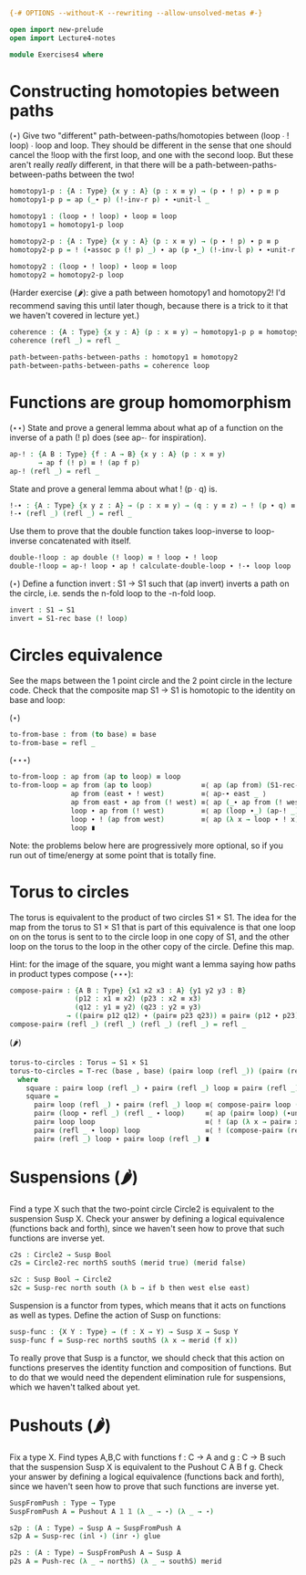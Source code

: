 ```agda
{-# OPTIONS --without-K --rewriting --allow-unsolved-metas #-}

open import new-prelude
open import Lecture4-notes

module Exercises4 where
```

# Constructing homotopies between paths

(⋆) Give two "different" path-between-paths/homotopies between (loop ∙ !
loop) ∙ loop and loop.  They should be different in the sense that one
should cancel the !loop with the first loop, and one with the second
loop.  But these aren't really *really* different, in that there will be
a path-between-paths-between-paths between the two!

```agda
homotopy1-p : {A : Type} {x y : A} (p : x ≡ y) → (p ∙ ! p) ∙ p ≡ p
homotopy1-p p = ap (_∙ p) (!-inv-r p) ∙ ∙unit-l _

homotopy1 : (loop ∙ ! loop) ∙ loop ≡ loop
homotopy1 = homotopy1-p loop

homotopy2-p : {A : Type} {x y : A} (p : x ≡ y) → (p ∙ ! p) ∙ p ≡ p
homotopy2-p p = ! (∙assoc p (! p) _) ∙ ap (p ∙_) (!-inv-l p) ∙ ∙unit-r _

homotopy2 : (loop ∙ ! loop) ∙ loop ≡ loop
homotopy2 = homotopy2-p loop
```

(Harder exercise (🌶️): give a path between homotopy1 and
homotopy2! I'd recommend saving this until later though, because there
is a trick to it that we haven't covered in lecture yet.)

```agda
coherence : {A : Type} {x y : A} (p : x ≡ y) → homotopy1-p p ≡ homotopy2-p p
coherence (refl _) = refl _

path-between-paths-between-paths : homotopy1 ≡ homotopy2
path-between-paths-between-paths = coherence loop
```

# Functions are group homomorphism

(⋆⋆) State and prove a general lemma about what ap of a function on the
inverse of a path (! p) does (see ap-∙ for inspiration).

```agda
ap-! : {A B : Type} {f : A → B} {x y : A} (p : x ≡ y)
       → ap f (! p) ≡ ! (ap f p)
ap-! (refl _) = refl _
```

State and prove a general lemma about what ! (p ∙ q) is.

```agda
!-∙ : {A : Type} {x y z : A} → (p : x ≡ y) → (q : y ≡ z) → ! (p ∙ q) ≡ ! q ∙ ! p
!-∙ (refl _) (refl _) = refl _
```

Use them to prove that the double function takes loop-inverse to
loop-inverse concatenated with itself.

```agda
double-!loop : ap double (! loop) ≡ ! loop ∙ ! loop
double-!loop = ap-! loop ∙ ap ! calculate-double-loop ∙ !-∙ loop loop
```

(⋆) Define a function invert : S1 → S1 such that (ap invert) inverts a path
on the circle, i.e. sends the n-fold loop to the -n-fold loop.

```agda
invert : S1 → S1
invert = S1-rec base (! loop)
```

# Circles equivalence

See the maps between the 1 point circle and the 2 point circle in the
lecture code.  Check that the composite map S1 → S1
is homotopic to the identity on base and loop:

(⋆)

```agda
to-from-base : from (to base) ≡ base
to-from-base = refl _
```

(⋆⋆⋆)

```agda
to-from-loop : ap from (ap to loop) ≡ loop
to-from-loop = ap from (ap to loop)            ≡⟨ ap (ap from) (S1-rec-loop _ _) ⟩
               ap from (east ∙ ! west)         ≡⟨ ap-∙ east _ ⟩
               ap from east ∙ ap from (! west) ≡⟨ ap (_∙ ap from (! west)) (Circle2-rec-east _ _ _ _) ⟩
               loop ∙ ap from (! west)         ≡⟨ ap (loop ∙_) (ap-! _) ⟩
               loop ∙ ! (ap from west)         ≡⟨ ap (λ x → loop ∙ ! x) (Circle2-rec-west _ _ _ _) ⟩
               loop ∎
```

Note: the problems below here are progressively more optional, so if you
run out of time/energy at some point that is totally fine.

# Torus to circles

The torus is equivalent to the product of two circles S1 × S1.  The idea
for the map from the torus to S1 × S1 that is part of this equivalence
is that one loop on on the torus is sent to to the circle loop in one
copy of S1, and the other loop on the torus to the loop in the other
copy of the circle.  Define this map.

Hint: for the image of the square, you might want a lemma saying how
paths in product types compose (⋆⋆⋆):

```agda
compose-pair≡ : {A B : Type} {x1 x2 x3 : A} {y1 y2 y3 : B}
                (p12 : x1 ≡ x2) (p23 : x2 ≡ x3)
                (q12 : y1 ≡ y2) (q23 : y2 ≡ y3)
              → ((pair≡ p12 q12) ∙ (pair≡ p23 q23)) ≡ pair≡ (p12 ∙ p23) (q12 ∙ q23) [ (x1 , y1) ≡ (x3 , y3) [ A × B ] ]
compose-pair≡ (refl _) (refl _) (refl _) (refl _) = refl _
```

(🌶️)
```agda
torus-to-circles : Torus → S1 × S1
torus-to-circles = T-rec (base , base) (pair≡ loop (refl _)) (pair≡ (refl _) loop) square
  where
    square : pair≡ loop (refl _) ∙ pair≡ (refl _) loop ≡ pair≡ (refl _) loop ∙ pair≡ loop (refl _)
    square =
      pair≡ loop (refl _) ∙ pair≡ (refl _) loop ≡⟨ compose-pair≡ loop (refl _) (refl _) loop ⟩
      pair≡ (loop ∙ refl _) (refl _ ∙ loop)     ≡⟨ ap (pair≡ loop) (∙unit-l _) ⟩
      pair≡ loop loop                           ≡⟨ ! (ap (λ x → pair≡ x loop) (∙unit-l _)) ⟩
      pair≡ (refl _ ∙ loop) loop                ≡⟨ ! (compose-pair≡ (refl _) loop loop (refl _)) ⟩
      pair≡ (refl _) loop ∙ pair≡ loop (refl _) ∎
```

# Suspensions (🌶️)

Find a type X such that the two-point circle Circle2 is equivalent to
the suspension Susp X.  Check your answer by defining a logical
equivalence (functions back and forth), since we haven't seen how to
prove that such functions are inverse yet.

```agda
c2s : Circle2 → Susp Bool
c2s = Circle2-rec northS southS (merid true) (merid false)

s2c : Susp Bool → Circle2
s2c = Susp-rec north south (λ b → if b then west else east)
```

Suspension is a functor from types, which means that it acts on
functions as well as types.  Define the action of Susp on functions:

```agda
susp-func : {X Y : Type} → (f : X → Y) → Susp X → Susp Y
susp-func f = Susp-rec northS southS (λ x → merid (f x))
```

To really prove that Susp is a functor, we should check that this action
on functions preserves the identity function and composition of
functions. But to do that we would need the dependent elimination rule
for suspensions, which we haven't talked about yet.

# Pushouts (🌶️)

Fix a type X.  Find types A,B,C with functions f : C → A and g : C → B
such that the suspension Susp X is equivalent to the Pushout C A B f g.
Check your answer by defining a logical equivalence (functions back and
forth), since we haven't seen how to prove that such functions are
inverse yet.

```agda
SuspFromPush : Type → Type
SuspFromPush A = Pushout A 𝟙 𝟙 (λ _ → ⋆) (λ _ → ⋆)

s2p : (A : Type) → Susp A → SuspFromPush A
s2p A = Susp-rec (inl ⋆) (inr ⋆) glue

p2s : (A : Type) → SuspFromPush A → Susp A
p2s A = Push-rec (λ _ → northS) (λ _ → southS) merid
```
